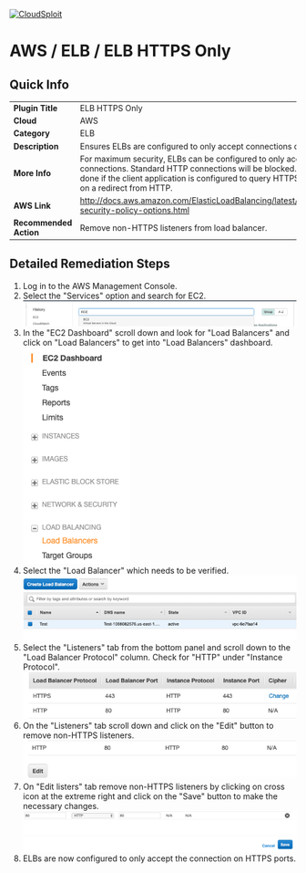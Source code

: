 [![CloudSploit](https://cloudsploit.com/img/logo-new-big-text-100.png "CloudSploit")](https://cloudsploit.com)

# AWS / ELB / ELB HTTPS Only

## Quick Info

| | |
|-|-|
| **Plugin Title** | ELB HTTPS Only |
| **Cloud** | AWS |
| **Category** | ELB |
| **Description** | Ensures ELBs are configured to only accept connections on HTTPS ports. |
| **More Info** | For maximum security, ELBs can be configured to only accept HTTPS connections. Standard HTTP connections  will be blocked. This should only be done if the  client application is configured to query HTTPS  directly and not rely on a redirect from HTTP. |
| **AWS Link** | http://docs.aws.amazon.com/ElasticLoadBalancing/latest/DeveloperGuide/elb-security-policy-options.html |
| **Recommended Action** | Remove non-HTTPS listeners from load balancer. |

## Detailed Remediation Steps
1. Log in to the AWS Management Console.
2. Select the "Services" option and search for EC2. </br> <img src="/resources/aws/elb/elb-https-only/step2.png"/>
3. In the "EC2 Dashboard" scroll down and look for "Load Balancers" and click on "Load Balancers" to get into "Load Balancers" dashboard.</br> <img src="/resources/aws/elb/elb-https-only/step3.png"/>
4. Select the "Load Balancer" which needs to be verified. </br> <img src="/resources/aws/elb/elb-https-only/step4.png"/>
5. Select the "Listeners" tab from the bottom panel and scroll down to the "Load Balancer Protocol" column. Check for "HTTP" under "Instance Protocol". </br> <img src="/resources/aws/elb/elb-https-only/step5.png"/>
6. On the "Listeners" tab scroll down and click on the "Edit" button to remove non-HTTPS listeners.</br><img src="/resources/aws/elb/elb-https-only/step6.png"/>
7. On "Edit listers" tab remove non-HTTPS listeners by clicking on cross icon at the extreme right and click on the "Save" button to make the necessary changes. </br><img src="/resources/aws/elb/elb-https-only/step7.png"/>
8. ELBs are now configured to only accept the connection on HTTPS ports.</br>
